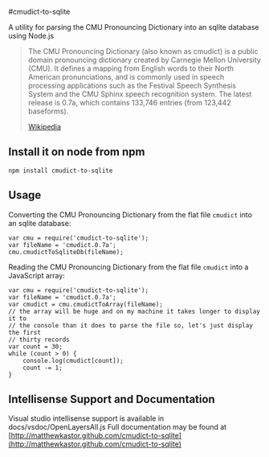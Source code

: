 #cmudict-to-sqlite

A utility for parsing the CMU Pronouncing Dictionary into an sqlite database 
using Node.js

> The CMU Pronouncing Dictionary (also known as cmudict) is a public domain 
> pronouncing dictionary created by Carnegie Mellon University (CMU). It 
> defines a mapping from English words to their North American pronunciations, 
> and is commonly used in speech processing applications such as the Festival 
> Speech Synthesis System and the CMU Sphinx speech recognition system. The 
> latest release is 0.7a, which contains 133,746 entries (from 123,442 
> baseforms).
>
> [Wikipedia](http://en.wikipedia.org/wiki/CMU_Pronouncing_Dictionary)

## Install it on node from npm

`npm install cmudict-to-sqlite`

## Usage

Converting the CMU Pronouncing Dictionary from the flat file `cmudict` into 
an sqlite database:

```
var cmu = require('cmudict-to-sqlite');
var fileName = 'cmudict.0.7a';
cmu.cmudictToSqliteDb(fileName);
```

Reading the CMU Pronouncing Dictionary from the flat file `cmudict` into 
a JavaScript array:

```
var cmu = require('cmudict-to-sqlite');
var fileName = 'cmudict.0.7a';
var cmudict = cmu.cmudictToArray(fileName);
// the array will be huge and on my machine it takes longer to display it to 
// the console than it does to parse the file so, let's just display the first 
// thirty records
var count = 30;
while (count > 0) {
    console.log(cmudict[count]);
    count -= 1;
}
```

## Intellisense Support and Documentation

Visual studio intellisense support is available in docs/vsdoc/OpenLayersAll.js
Full documentation may be found at [http://matthewkastor.github.com/cmudict-to-sqlite](http://matthewkastor.github.com/cmudict-to-sqlite)